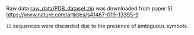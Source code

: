 


Raw data [raw_data/PDB_dataset.zip](raw_data/PDB_dataset.zip) was downloaded from
paper SI: https://www.nature.com/articles/s41467-019-13395-9


`15` sequences were discarded due to the presence of ambiguous symbols.
